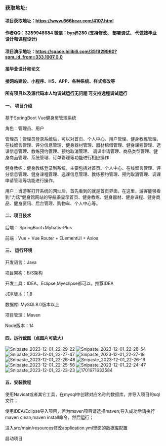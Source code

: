 ### 获取地址:
#### 项目获取地址：https://www.666bear.com/4107.html
#### 作者QQ：3289948684 微信：bysj5280 (支持修改、 部署调试、 代做接毕业设计和课程设计)
#### 项目演示地址：https://space.bilibili.com/351929960?spm_id_from=333.1007.0.0
#### 接毕业设计和论文
#### 接网站建设、小程序、H5、APP、各种系统、样式修改等

#### 所有项目以及源代码本人均调试运行无问题 可支持远程调试运行

#### 一、 项目介绍
基于SpringBoot Vue健身房管理系统

角色：管理员、用户

管理员：管理员登录系统后，可以对首页、个人中心、用户管理、健身教练管理、在线留言管理、评分信息管理、健身器材管理、器材租借管理、健身课程管理、选课信息管理、教练预约管理、预约取消管理、 调课申请管理、商品类型管理、健身商品管理、系统管理、订单管理等功能进行相应操作

健身教练：健身教练登录到系统，主要包括对首页、个人中心、在线留言管理、评分信息管理、健身课程管理、选课信息管理、教练预约管理、预约取消管理、调课申请管理等功能进行操作。

用户：当游客打开系统的网址后，首先看到的就是首页界面。在这里，游客能够看到“力炫”健身馆网站的导航条显示首页、健身教练、健身器材、健身课程、健身商品、健身资讯、后台管理、购物车、个人中心等。
#### 二、项目技术
后端： SpringBoot+Mybatis-Plus

前端：Vue + Vue Router + ELementUI + Axios

#### 三、 运行环境
开发语言：Java

项目架构：B/S架构

开发工具：IDEA，Eclipse,Myeclipse都可以。推荐IDEA

JDK版本：1.8

数据库: MySQL8.0版本以上

项目管理：Maven

Node版本：14
#### 四、运行截图（点图片可放大）
![Snipaste_2023-12-01_22-29-22](https://github.com/666bears/gymmings/assets/143094776/8f2e3b0b-affa-4996-9393-39f0d7664734)
![Snipaste_2023-12-01_22-28-54](https://github.com/666bears/gymmings/assets/143094776/8a4a2b97-a8f0-40e4-9e86-923ce4490a9c)
![Snipaste_2023-12-01_22-27-47](https://github.com/666bears/gymmings/assets/143094776/ea9b7cdf-f924-4c70-bfe8-33274e68d673)
![Snipaste_2023-12-01_22-27-19](https://github.com/666bears/gymmings/assets/143094776/91820ca7-658d-4cef-8bc5-1196ad1e4cbc)
![Snipaste_2023-12-01_22-26-48](https://github.com/666bears/gymmings/assets/143094776/2b4d7402-d49e-4e6d-adf1-7bcfc15366da)
![Snipaste_2023-12-01_22-26-19](https://github.com/666bears/gymmings/assets/143094776/3d1a9c39-7c6b-462b-8b72-754d4b41b528)
![Snipaste_2023-12-01_22-25-56](https://github.com/666bears/gymmings/assets/143094776/f1b87b61-05d7-4687-b0fc-5f90846984ac)
![Snipaste_2023-12-01_22-24-47](https://github.com/666bears/gymmings/assets/143094776/3272979f-7a93-4681-8ac7-2faadeb70d3d)
![Snipaste_2023-12-01_22-23-23](https://github.com/666bears/gymmings/assets/143094776/a55bdb73-f92b-42b7-a9f7-b6ff5e22f081)
![1701671633584](https://github.com/666bears/gymmings/assets/143094776/02803420-54d1-42d9-ac2a-f94f4a1293a5)



#### 五、安装教程
使用Navicat或者其它工具，在mysql中创建对应名称的数据库，并导入项目的sql文件；

使用IDEA/Eclipse导入项目，若为maven项目请选择maven;导入成功后请执行maven clean;maven install命令，然后运行；

进入src/main/resources修改application.yml里面的数据库配置

启动项目





